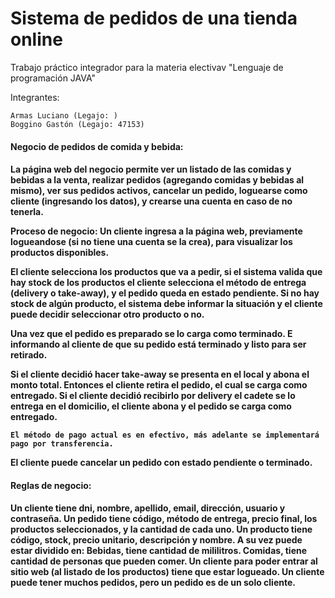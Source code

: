 # Sistema de pedidos de una tienda online
Trabajo práctico integrador para la materia electivav "Lenguaje de programación JAVA"

Integrantes:

    Armas Luciano (Legajo: )
    Boggino Gastón (Legajo: 47153)

<h4>Negocio de pedidos de comida y bebida:<h4>
    La página web del negocio permite ver un listado de las comidas y bebidas a la venta, realizar pedidos (agregando comidas y bebidas al mismo), ver sus pedidos activos, cancelar un pedido, loguearse como cliente (ingresando los datos), y crearse una cuenta en caso de no tenerla.

Proceso de negocio:
	Un cliente ingresa a la página web, previamente logueandose (si no tiene una cuenta se la crea), para visualizar los productos disponibles. 
	
El cliente selecciona los productos que va a pedir, si el sistema valida que hay stock de los productos el cliente selecciona el método de entrega (delivery o take-away), y el pedido queda en estado pendiente. Si no hay stock de algún producto, el sistema debe informar la situación y el cliente puede decidir seleccionar otro producto o no.
	
Una vez que el pedido es preparado se lo carga como terminado. E informando al cliente de que su pedido está terminado y listo para ser retirado.
	
Si el cliente decidió hacer take-away se presenta en el local y abona el monto total. Entonces el cliente retira el pedido, el cual se carga como entregado.
	Si el cliente decidió recibirlo por delivery el cadete se lo entrega en el domicilio, el cliente abona y el pedido se carga como entregado.

	El método de pago actual es en efectivo, más adelante se implementará pago por transferencia.
	
El cliente puede cancelar un pedido con estado pendiente o terminado.

<h4>Reglas de negocio:<h4>
Un cliente tiene dni, nombre, apellido, email, dirección, usuario y contraseña.
Un pedido tiene código, método de entrega, precio final, los productos seleccionados, y la cantidad de cada uno.
Un producto tiene código, stock, precio unitario, descripción y nombre. A su vez puede estar dividido en:
Bebidas, tiene cantidad de mililitros.
Comidas, tiene cantidad de personas que pueden comer.
Un cliente para poder entrar al sitio web (al listado de los productos) tiene que estar logueado.
Un cliente puede tener muchos pedidos, pero un pedido es de un solo cliente.
